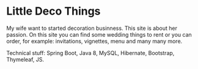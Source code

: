 # Little Deco Things
My wife want to started decoration businness. This site is about her passion. 
On this site you can find some wedding things to rent or you can order, for example: invitations, vignettes, menu and many many more.

Technical stuff:
Spring Boot, Java 8, MySQL, Hibernate, Bootstrap, Thymeleaf, JS.